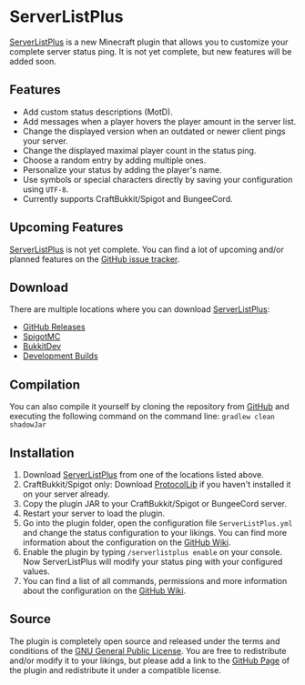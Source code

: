 ServerListPlus
==============

[ServerListPlus](http://git.io/slp) is a new Minecraft plugin that allows you to customize your complete server status ping. It is not yet complete, but new features will be added soon.

Features
---------------------
- Add custom status descriptions (MotD).
- Add messages when a player hovers the player amount in the server list.
- Change the displayed version when an outdated or newer client pings your server.
- Change the displayed maximal player count in the status ping.
- Choose a random entry by adding multiple ones.
- Personalize your status by adding the player's name.
- Use symbols or special characters directly by saving your configuration using `UTF-8`.
- Currently supports CraftBukkit/Spigot and BungeeCord.

Upcoming Features
---------------------
[ServerListPlus](http://git.io/slp) is not yet complete. You can find a lot of upcoming and/or planned features on the [GitHub issue tracker](http://git.io/slp-issues).

Download
---------------------
There are multiple locations where you can download [ServerListPlus](http://git.io/slp):
- [GitHub Releases](http://git.io/slp-releases)
- [SpigotMC](www.spigotmc.org/resources/serverlistplus.241/)
- [BukkitDev](http://dev.bukkit.org/bukkit-plugins/serverlistplus/)
- [Development Builds](http://ci.minecrell.net/job/ServerListPlus/)

Compilation
---------------------
You can also compile it yourself by cloning the repository from [GitHub](http://git.io/slp) and executing the following command on the command line: `gradlew clean shadowJar`

Installation
---------------------
1.  Download [ServerListPlus](http://git.io/slp) from one of the locations listed above.
2.  CraftBukkit/Spigot only: Download [ProtocolLib](http://dev.bukkit.org/bukkit-plugins/protocollib/) if you haven't installed it on your server already.
3.  Copy the plugin JAR to your CraftBukkit/Spigot or BungeeCord server.
4.  Restart your server to load the plugin.
5.  Go into the plugin folder, open the configuration file `ServerListPlus.yml` and change the status configuration to your likings. You can find more information about the configuration on the [GitHub Wiki](http://git.io/slp-wiki).
6.  Enable the plugin by typing `/serverlistplus enable` on your console. Now ServerListPlus will modify your status ping with your configured values.
7.  You can find a list of all commands, permissions and more information about the configuration on the [GitHub Wiki](http://git.io/slp-wiki).

Source
---------------------
The plugin is completely open source and released under the terms and conditions of the [GNU General Public License](http://www.gnu.org/licenses/gpl-3.0). You are free to redistribute and/or modify it to your likings, but please add a link to the [GitHub Page](http://git.io/slp) of the plugin and redistribute it under a compatible license.
